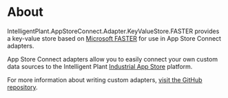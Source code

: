 ﻿# About

IntelligentPlant.AppStoreConnect.Adapter.KeyValueStore.FASTER provides a key-value store based on [Microsoft FASTER](https://github.com/microsoft/FASTER) for use in App Store Connect adapters.

App Store Connect adapters allow you to easily connect your own custom data sources to the Intelligent Plant [Industrial App Store](https://appstore.intelligentplant.com/) platform.

For more information about writing custom adapters, [visit the GitHub repository](https://github.com/intelligentplant/AppStoreConnect.Adapters/).
